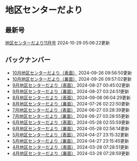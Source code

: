 # 地区センターだより
## 最新号
[地区センターだより11月号](https://totsuka.chiiki-support.jp/dataimge/1730178382.pdf) 2024-10-29 05:06:22更新
## バックナンバー
- [10月地区センターだより（表面）](https://totsuka.chiiki-support.jp/dataimge/1727344610.jpg) 2024-09-26 09:56:50更新
- [10月地区センターだより（裏面）](https://totsuka.chiiki-support.jp/dataimge/1727344622.jpg) 2024-09-26 09:57:02更新
- [9月地区センターだより（表面）](https://totsuka.chiiki-support.jp/dataimge/1724719502.jpg) 2024-08-27 00:45:02更新
- [9月地区センターだより（裏面）](https://totsuka.chiiki-support.jp/dataimge/1724729091.jpg) 2024-08-27 03:24:51更新
- [8月地区センターだより（表面）](https://totsuka.chiiki-support.jp/dataimge/1725775469.jpg) 2024-09-08 06:04:29更新
- [8月地区センターだより（裏面）](https://totsuka.chiiki-support.jp/dataimge/1721960570.jpg) 2024-07-26 02:22:50更新
- [7月地区センターだより（表面）](https://totsuka.chiiki-support.jp/dataimge/1719458919.jpg) 2024-06-27 03:28:39更新
- [7月地区センターだより（裏面）](https://totsuka.chiiki-support.jp/dataimge/1719458935.jpg) 2024-06-27 03:28:55更新
- [6月地区センターだより（表面）](https://totsuka.chiiki-support.jp/dataimge/1716864959.jpg) 2024-05-28 02:55:59更新
- [6月地区センターだより（裏面）](https://totsuka.chiiki-support.jp/dataimge/1716864974.jpg) 2024-05-28 02:56:14更新
- [5月地区センターだより（表面）](https://totsuka.chiiki-support.jp/dataimge/1714259732.jpg) 2024-04-27 23:15:32更新
- [5月地区センターだより（裏面）](https://totsuka.chiiki-support.jp/dataimge/1714259745.jpg) 2024-04-27 23:15:45更新
- [4月地区センターだより（表面）](https://totsuka.chiiki-support.jp/dataimge/1711610931.jpg) 2024-03-28 07:28:51更新
- [4月地区センターだより（裏面）](https://totsuka.chiiki-support.jp/dataimge/1711610939.jpg) 2024-03-28 07:28:59更新